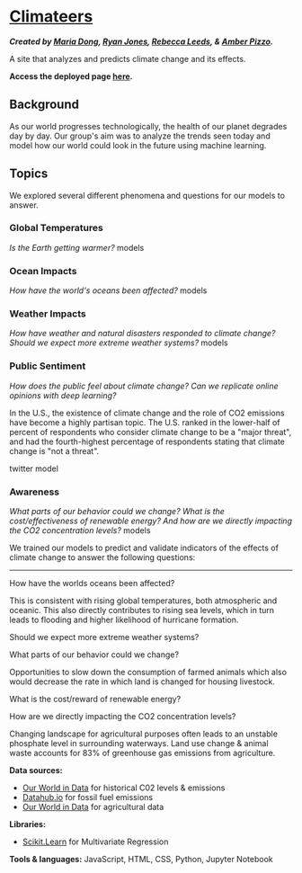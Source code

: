 # [Climateers](#)
**_Created by [Maria Dong](https://github.com/mariajdong), [Ryan Jones](https://github.com/Jonsey1696), [Rebecca Leeds](https://github.com/rmoesw01), & [Amber Pizzo](https://github.com/apizzo1)._**

A site that analyzes and predicts climate change and its effects.

**Access the deployed page [here](#).**

## Background
As our world progresses technologically, the health of our planet degrades day by day. Our group's aim was to analyze the trends seen today and model how our world could look in the future using machine learning.

## Topics
We explored several different phenomena and questions for our models to answer.

### Global Temperatures
_Is the Earth getting warmer?_
models

### Ocean Impacts
_How have the world's oceans been affected?_
models

### Weather Impacts
_How have weather and natural disasters responded to climate change? Should we expect more extreme weather systems?_
models

### Public Sentiment
_How does the public feel about climate change? Can we replicate online opinions with deep learning?_

In the U.S., the existence of climate change and the role of CO2 emissions have become a highly partisan topic. The U.S. ranked in the lower-half of percent of respondents who consider climate change to be a "major threat", and had the fourth-highest percentage of respondents stating that climate change is "not a threat".

twitter model

### Awareness
_What parts of our behavior could we change? What is the cost/effectiveness of renewable energy? And how are we directly impacting the CO2 concentration levels?_
models

We trained our models to predict and validate indicators of the effects of climate change to answer the following questions:

---


How have the worlds oceans been affected?

This is consistent with rising global temperatures, both atmospheric and oceanic. This also directly contributes to rising sea levels, which in turn leads to flooding and higher likelihood of hurricane formation.


Should we expect more extreme weather systems?

What parts of our behavior could we change?

Opportunities to slow down the consumption of farmed animals which also would decrease the rate in which land is changed for housing livestock.


What is the cost/reward of renewable energy?

How are we directly impacting the CO2 concentration levels?

Changing landscape for agricultural purposes often leads to an unstable phosphate level in surrounding waterways. Land use change & animal waste accounts for 83% of greenhouse gas emissions from agriculture.

**Data sources:**
* [Our World in Data](https://ourworldindata.org/co2-and-other-greenhouse-gas-emissions) for historical C02 levels & emissions
* [Datahub.io](https://datahub.io/core/co2-fossil-global) for fossil fuel emissions
* [Our World in Data](https://ourworldindata.org/environmental-impacts-of-food) for agricultural data

**Libraries:**
* [Scikit.Learn](https://scikit-learn.org/stable/modules/generated/sklearn.linear_model.LinearRegression.html) for Multivariate Regression

**Tools & languages:** JavaScript, HTML, CSS, Python, Jupyter Notebook

